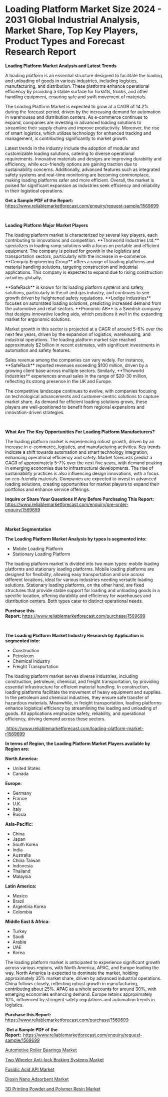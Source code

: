 <p><h1>Loading Platform Market Size 2024 - 2031 Global Industrial Analysis, Market Share, Top Key Players, Product Types and Forecast Research Report</h1></p><p><strong>Loading Platform Market Analysis and Latest Trends</strong></p>
<p><p>A loading platform is an essential structure designed to facilitate the loading and unloading of goods in various industries, including logistics, manufacturing, and distribution. These platforms enhance operational efficiency by providing a stable surface for forklifts, trucks, and other handling equipment, ensuring safe and swift movement of materials.</p><p>The Loading Platform Market is expected to grow at a CAGR of 14.2% during the forecast period, driven by the increasing demand for automation in warehouses and distribution centers. As e-commerce continues to expand, companies are investing in advanced loading solutions to streamline their supply chains and improve productivity. Moreover, the rise of smart logistics, which utilizes technology for enhanced tracking and management, is contributing significantly to market growth.</p><p>Latest trends in the industry include the adoption of modular and customizable loading solutions, catering to diverse operational requirements. Innovative materials and designs are improving durability and efficiency, while eco-friendly options are gaining traction due to sustainability concerns. Additionally, advanced features such as integrated safety systems and real-time monitoring are becoming commonplace, making loading platforms safer and more efficient. Overall, the market is poised for significant expansion as industries seek efficiency and reliability in their logistical operations.</p></p>
<p><strong>Get a Sample PDF of the Report:&nbsp;</strong> <a href="https://www.reliablemarketforecast.com/enquiry/request-sample/1569699?utm_campaign=1326&utm_medium=2&utm_source=Github&utm_content=ia&utm_term=14102024&utm_id=loading-platform">https://www.reliablemarketforecast.com/enquiry/request-sample/1569699</a></p>
<p>&nbsp;</p>
<p><strong>Loading Platform Major Market Players</strong></p>
<p><p>The loading platform market is characterized by several key players, each contributing to innovations and competition. **Thorworld Industries Ltd.** specializes in loading ramp solutions with a focus on portable and efficient equipment. The company is poised for growth in the logistics and transportation sectors, particularly with the increase in e-commerce. **Conquip Engineering Group** offers a range of loading platforms and material handling solutions, targeting construction and industrial applications. This company is expected to expand due to rising construction activities globally.</p><p>**SafeRack** is known for its loading platform systems and safety solutions, particularly in the oil and gas industry, and continues to see growth driven by heightened safety regulations. **Lodige Industries** focuses on automated loading solutions, predicting increased demand from the automotive and retail sectors. **Pronomic AB** is a Swedish company that designs innovative loading aids, which positions it well in the expanding market for ergonomic solutions.</p><p>Market growth in this sector is projected at a CAGR of around 5-6% over the next few years, driven by the expansion of logistics, warehousing, and industrial operations. The loading platform market size reached approximately $2 billion in recent estimates, with significant investments in automation and safety features.</p><p>Sales revenue among the companies can vary widely. For instance, **SafeRack** reported revenues exceeding $100 million, driven by a growing client base across multiple sectors. Similarly, **Thorworld Industries** experiences annual sales in the range of $20-30 million, reflecting its strong presence in the UK and Europe.</p><p>The competitive landscape continues to evolve, with companies focusing on technological advancements and customer-centric solutions to capture market share. As demand for efficient loading solutions grows, these players are well-positioned to benefit from regional expansions and innovation-driven strategies.</p></p>
<p>&nbsp;</p>
<p><strong>What Are The Key Opportunities For Loading Platform Manufacturers?</strong></p>
<p><p>The loading platform market is experiencing robust growth, driven by an increase in e-commerce, logistics, and manufacturing activities. Key trends indicate a shift towards automation and smart technology integration, enhancing operational efficiency and safety. Market forecasts predict a CAGR of approximately 5-7% over the next five years, with demand peaking in emerging economies due to infrastructural developments. The rise of sustainability practices is also influencing design innovations, with a focus on eco-friendly materials. Companies are expected to invest in advanced loading solutions, creating opportunities for market players to expand their portfolios and enhance service offerings.</p></p>
<p><strong>Inquire or Share Your Questions If Any Before Purchasing This Report:</strong> <a href="https://www.reliablemarketforecast.com/enquiry/pre-order-enquiry/1569699?utm_campaign=1326&utm_medium=2&utm_source=Github&utm_content=ia&utm_term=14102024&utm_id=loading-platform">https://www.reliablemarketforecast.com/enquiry/pre-order-enquiry/1569699</a></p>
<p>&nbsp;</p>
<p><strong>Market Segmentation</strong></p>
<p><strong>The Loading Platform Market Analysis by types is segmented into:</strong></p>
<p><ul><li>Mobile Loading Platform</li><li>Stationary Loading Platform</li></ul></p>
<p><p>The loading platform market is divided into two main types: mobile loading platforms and stationary loading platforms. Mobile loading platforms are designed for flexibility, allowing easy transportation and use across different locations, ideal for various industries needing versatile loading solutions. Stationary loading platforms, on the other hand, are fixed structures that provide stable support for loading and unloading goods in a specific location, offering durability and efficiency for warehouses and distribution centers. Both types cater to distinct operational needs.</p></p>
<p><strong>Purchase this Report:&nbsp;</strong><a href="https://www.reliablemarketforecast.com/purchase/1569699?utm_campaign=1326&utm_medium=2&utm_source=Github&utm_content=ia&utm_term=14102024&utm_id=loading-platform">https://www.reliablemarketforecast.com/purchase/1569699</a></p>
<p>&nbsp;</p>
<p><strong>The Loading Platform Market Industry Research by Application is segmented into:</strong></p>
<p><ul><li>Construction</li><li>Petroleum</li><li>Chemical Industry</li><li>Freight Transportation</li></ul></p>
<p><p>The loading platform market serves diverse industries, including construction, petroleum, chemical, and freight transportation, by providing essential infrastructure for efficient material handling. In construction, loading platforms facilitate the movement of heavy equipment and supplies. In the petroleum and chemical industries, they ensure safe transfer of hazardous materials. Meanwhile, in freight transportation, loading platforms enhance logistical efficiency by streamlining the loading and unloading of goods. All applications emphasize safety, reliability, and operational efficiency, driving demand across these sectors.</p></p>
<p><a href="https://www.reliablemarketforecast.com/loading-platform-market-r1569699?utm_campaign=1326&utm_medium=2&utm_source=Github&utm_content=ia&utm_term=14102024&utm_id=loading-platform">&nbsp;https://www.reliablemarketforecast.com/loading-platform-market-r1569699</a></p>
<p><strong>In terms of Region, the Loading Platform Market Players available by Region are:</strong></p>
<p>
    <p> <strong> North America: </strong>
        <ul>
            <li>United States</li>
            <li>Canada</li>
        </ul>
        </p> 
    <p> <strong> Europe: </strong>
        <ul>
            <li>Germany</li>
            <li>France</li>
            <li>U.K.</li>
            <li>Italy</li>
            <li>Russia</li>
        </ul>
        </p> 
    <p> <strong> Asia-Pacific: </strong>
        <ul>
            <li>China</li>
            <li>Japan</li>
            <li>South Korea</li>
            <li>India</li>
            <li>Australia</li>
            <li>China Taiwan</li>
            <li>Indonesia</li>
            <li>Thailand</li>
            <li>Malaysia</li>
        </ul>
        </p> 
    <p> <strong> Latin America: </strong>
        <ul>
            <li>Mexico</li>
            <li>Brazil</li>
            <li>Argentina Korea</li>
            <li>Colombia</li>
        </ul>
        </p> 
    <p> <strong> Middle East & Africa: </strong>
        <ul>
            <li>Turkey</li>
            <li>Saudi</li>
            <li>Arabia</li>
            <li>UAE</li>
            <li>Korea</li>
        </ul>
    </p>
    </p>
<p><p>The loading platform market is anticipated to experience significant growth across various regions, with North America, APAC, and Europe leading the way. North America is expected to dominate the market, holding approximately 35% market share, driven by advanced industrial operations. China follows closely, reflecting robust growth in manufacturing, contributing about 25%. APAC as a whole accounts for around 30%, with emerging economies enhancing demand. Europe retains approximately 10%, influenced by stringent safety regulations and automation trends in logistics.</p></p>
<p><strong>Purchase this Report: </strong><a href="https://www.reliablemarketforecast.com/purchase/1569699?utm_campaign=1326&utm_medium=2&utm_source=Github&utm_content=ia&utm_term=14102024&utm_id=loading-platform">https://www.reliablemarketforecast.com/purchase/1569699</a></p>
<p>&nbsp;<strong>Get a Sample PDF of the Report:&nbsp;&nbsp;</strong><a href="https://www.reliablemarketforecast.com/enquiry/request-sample/1569699?utm_campaign=1326&utm_medium=2&utm_source=Github&utm_content=ia&utm_term=14102024&utm_id=loading-platform">https://www.reliablemarketforecast.com/enquiry/request-sample/1569699</a></p>
<p><strong></strong></p>
<p><p><a href="https://github.com/cydskenna/Market-Research-Report-List-1/blob/main/automotive-roller-bearings-market.md?utm_campaign=1326&utm_medium=2&utm_source=Github&utm_content=ia&utm_term=14102024&utm_id=loading-platform">Automotive Roller Bearings Market</a></p><p><a href="https://github.com/gabrielleq8bung/Market-Research-Report-List-1/blob/main/two-wheeler-anti-lock-braking-systems-market.md?utm_campaign=1326&utm_medium=2&utm_source=Github&utm_content=ia&utm_term=14102024&utm_id=loading-platform">Two Wheeler Anti-lock Braking Systems Market</a></p><p><a href="https://www.linkedin.com/pulse/fusidic-acid-api-market-forecast-global-trends-analysis-from-kslre?trk=public_post_embed_feed-article-content&utm_campaign=1326&utm_medium=2&utm_source=Github&utm_content=ia&utm_term=14102024&utm_id=loading-platform">Fusidic Acid API Market</a></p><p><a href="https://www.linkedin.com/pulse/global-dioxin-nano-adsorbent-market-landscape-future-trends-ebyoe?trk=public_post_embed_feed-article-content&utm_campaign=1326&utm_medium=2&utm_source=Github&utm_content=ia&utm_term=14102024&utm_id=loading-platform">Dioxin Nano Adsorbent Market</a></p><p><a href="https://www.linkedin.com/pulse/unlocking-growth-potential-strategic-analysis-3d-printing-cpcie?trk=public_post_embed_feed-article-content&utm_campaign=1326&utm_medium=2&utm_source=Github&utm_content=ia&utm_term=14102024&utm_id=loading-platform">3D Printing Powder and Polymer Resin Market</a></p></p>